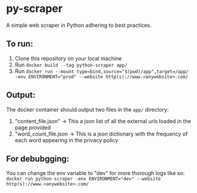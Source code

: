 # py-scraper
A simple web scraper in Python adhering to best practices.

## To run:
1. Clone this repository on your local machine
2. Run `docker build --tag python-scraper app/`
3. Run `docker run --mount type=bind,source="$(pwd)/app",target=/app/ -env ENVIRONMENT="prod" --website http(s)://www.<anywebsite>.com/`

## Output: 
The docker container should output two files in the `app/` directory:
1. "content_file.json" -> This a json list of all the external urls loaded in the page provided
2. "word_count_file.json -> This is a json dictionary with the frequency of each word appearing in the privacy policy

## For debubgging:
You can change the env variable to "dev" for more thorough logs like so:
`docker run python-scraper -env ENVIRONMENT="dev" --website http(s)://www.<anywebsite>.com/`
